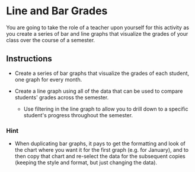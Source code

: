 # Line and Bar Grades

You are going to take the role of a teacher upon yourself for this activity as you create a series of bar and line graphs that visualize the grades of your class over the course of a semester.

## Instructions

* Create a series of bar graphs that visualize the grades of each student, one graph for every month.

* Create a line graph using all of the data that can be used to compare students' grades across the semester.

  * Use filtering in the line graph to allow you to drill down to a specific student's progress throughout the semester.

### Hint

* When duplicating bar graphs, it pays to get the formatting and look of the chart where you want it for the first graph (e.g. for January), and to then copy that chart and re-select the data for the subsequent copies (keeping the style and format, but just changing the data).
